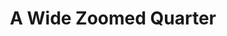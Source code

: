 ---
title: "A Wide Zoomed Quarter"
type: Lunar
tags: ["moon"]
description: A wide, zoomed view of the moon.
image: /assets/images/gallery/widequarter/thumb.jpg
telescope: Celestron EdgeHD 9.25
length: "5875mm"
aperture: "235mm"
folder: widemoon
exposure: 0.100
lights: 2000
sessions: 1
firstCapture: 2022-09-29 
lastCapture:
noannotations: true
---